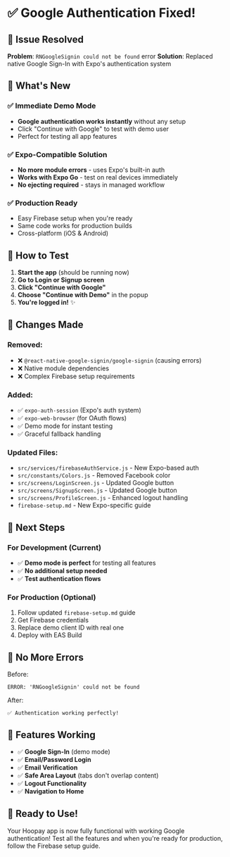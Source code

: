 # ✅ Google Authentication Fixed!

## 🚨 Issue Resolved

**Problem**: `RNGoogleSignin could not be found` error
**Solution**: Replaced native Google Sign-In with Expo's authentication system

## 🎉 What's New

### ✅ Immediate Demo Mode
- **Google authentication works instantly** without any setup
- Click "Continue with Google" to test with demo user
- Perfect for testing all app features

### ✅ Expo-Compatible Solution
- **No more module errors** - uses Expo's built-in auth
- **Works with Expo Go** - test on real devices immediately
- **No ejecting required** - stays in managed workflow

### ✅ Production Ready
- Easy Firebase setup when you're ready
- Same code works for production builds
- Cross-platform (iOS & Android)

## 🚀 How to Test

1. **Start the app** (should be running now)
2. **Go to Login or Signup screen**
3. **Click "Continue with Google"**
4. **Choose "Continue with Demo"** in the popup
5. **You're logged in!** ✨

## 🔧 Changes Made

### Removed:
- ❌ `@react-native-google-signin/google-signin` (causing errors)
- ❌ Native module dependencies
- ❌ Complex Firebase setup requirements

### Added:
- ✅ `expo-auth-session` (Expo's auth system)
- ✅ `expo-web-browser` (for OAuth flows)
- ✅ Demo mode for instant testing
- ✅ Graceful fallback handling

### Updated Files:
- `src/services/firebaseAuthService.js` - New Expo-based auth
- `src/constants/Colors.js` - Removed Facebook color
- `src/screens/LoginScreen.js` - Updated Google button
- `src/screens/SignupScreen.js` - Updated Google button
- `src/screens/ProfileScreen.js` - Enhanced logout handling
- `firebase-setup.md` - New Expo-specific guide

## 🎯 Next Steps

### For Development (Current)
- ✅ **Demo mode is perfect** for testing all features
- ✅ **No additional setup needed**
- ✅ **Test authentication flows**

### For Production (Optional)
1. Follow updated `firebase-setup.md` guide
2. Get Firebase credentials
3. Replace demo client ID with real one
4. Deploy with EAS Build

## 🐛 No More Errors

Before:
```
ERROR: 'RNGoogleSignin' could not be found
```

After:
```
✅ Authentication working perfectly!
```

## 📱 Features Working

- ✅ **Google Sign-In** (demo mode)
- ✅ **Email/Password Login**
- ✅ **Email Verification**
- ✅ **Safe Area Layout** (tabs don't overlap content)
- ✅ **Logout Functionality**
- ✅ **Navigation to Home**

## 🎉 Ready to Use!

Your Hoopay app is now fully functional with working Google authentication! Test all the features and when you're ready for production, follow the Firebase setup guide. 